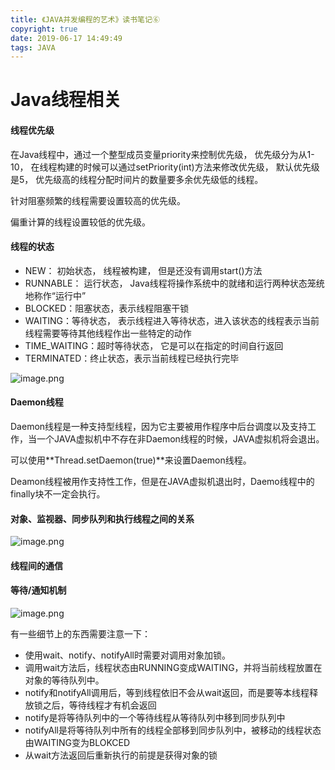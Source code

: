 ```yaml
---
title: 《JAVA并发编程的艺术》读书笔记⑥
copyright: true
date: 2019-06-17 14:49:49
tags: JAVA
---
```


# Java线程相关

#### 线程优先级

在Java线程中，通过一个整型成员变量priority来控制优先级， 优先级分为从1-10， 在线程构建的时候可以通过setPriority(int)方法来修改优先级， 默认优先级是5， 优先级高的线程分配时间片的数量要多余优先级低的线程。

针对阻塞频繁的线程需要设置较高的优先级。

偏重计算的线程设置较低的优先级。


#### 线程的状态

- NEW： 初始状态， 线程被构建， 但是还没有调用start()方法
- RUNNABLE： 运行状态， Java线程将操作系统中的就绪和运行两种状态笼统地称作“运行中”
- BLOCKED：阻塞状态，表示线程阻塞干锁
- WAITING：等待状态， 表示线程进入等待状态，进入该状态的线程表示当前线程需要等待其他线程作出一些特定的动作
- TIME_WAITING：超时等待状态， 它是可以在指定的时间自行返回
- TERMINATED：终止状态，表示当前线程已经执行完毕

![image.png](https://upload-images.jianshu.io/upload_images/13918038-7a5d39835efdf469.png?imageMogr2/auto-orient/strip%7CimageView2/2/w/1240)


#### Daemon线程
Daemon线程是一种支持型线程，因为它主要被用作程序中后台调度以及支持工作，当一个JAVA虚拟机中不存在非Daemon线程的时候，JAVA虚拟机将会退出。

可以使用**Thread.setDaemon(true)**来设置Daemon线程。

Deamon线程被用作支持性工作，但是在JAVA虚拟机退出时，Daemo线程中的finally块不一定会执行。

#### 对象、监视器、同步队列和执行线程之间的关系
![image.png](https://upload-images.jianshu.io/upload_images/13918038-e29a96befabb7a49.png?imageMogr2/auto-orient/strip%7CimageView2/2/w/1240)

#### 线程间的通信
#### 等待/通知机制
![image.png](https://upload-images.jianshu.io/upload_images/13918038-3625a595fa1e836f.png?imageMogr2/auto-orient/strip%7CimageView2/2/w/1240)

有一些细节上的东西需要注意一下：
- 使用wait、notify、notifyAll时需要对调用对象加锁。
- 调用wait方法后，线程状态由RUNNING变成WAITING，并将当前线程放置在对象的等待队列中。
- notify和notifyAll调用后，等到线程依旧不会从wait返回，而是要等本线程释放锁之后，等待线程才有机会返回
- notify是将等待队列中的一个等待线程从等待队列中移到同步队列中
- notifyAll是将等待队列中所有的线程全部移到同步队列中，被移动的线程状态由WAITING变为BLOKCED
- 从wait方法返回后重新执行的前提是获得对象的锁

